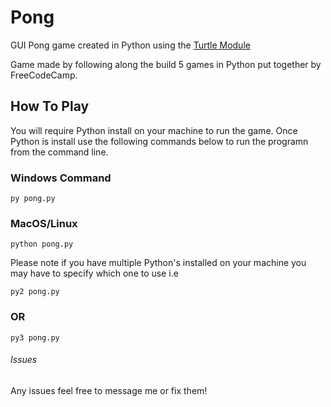 # Pong 

GUI Pong game created in Python using the [Turtle Module](https://docs.python.org/3.3/library/turtle.html?highlight=turtle)

Game made by following along the build 5 games in Python put together by FreeCodeCamp.

## How To Play

You will require Python install on your machine to run the game. Once Python is install use the following commands below to run
the programn from the command line.

### Windows Command

```
py pong.py
```

### MacOS/Linux

```
python pong.py
```

Please note if you have multiple Python's installed on your machine you may have to specify which one to use i.e 

```
py2 pong.py
```

### OR

```
py3 pong.py
```

###### Issues

Any issues feel free to message me or fix them!
